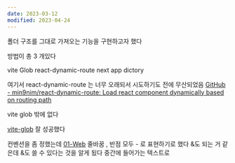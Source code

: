 ```yaml
---
date: 2023-03-12
modified: 2023-04-24
---
```


폴더 구조를 그대로 가져오는 기능을 구현하고자 했다

방법이 총 3 개있다

vite Glob
react-dynamic-route
next app dictory

여기서 react-dynamic-route 는 너무 오래되서 시도하기도 전에 무산되었음
[GitHub - min9nim/react-dynamic-route: Load react component dynamically based on routing path](https://github.com/min9nim/react-dynamic-route)

vite glob 밖에 없다

[vite-glob](../../../work/vite/vite-glob.md)
잘 성공했다

컨벤션을 좀 정했는데 [01-Web](../../../work/web/01-Web/01-Web.md)
줄바꿈 , 반점 모두 - 로 표현하기로 했다 &도 되는 거 같은데 &도 쓸 수 있다는 것을 알게 됬다
중간에 들어가는 텍스트로
